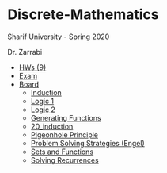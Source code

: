 # Discrete-Mathematics

Sharif University - Spring 2020

Dr. Zarrabi

- [HWs (9)](https://github.com/saaz742/Discrete-Mathematics/tree/main/HW)
- [Exam](https://github.com/saaz742/Discrete-Mathematics/tree/main/Exam)
- [Board](https://github.com/saaz742/Discrete-Mathematics/tree/main/Board)
    - [Induction](https://github.com/saaz742/Discrete-Mathematics/blob/main/Board/Induction.pdf)
    - [Logic 1](https://github.com/saaz742/Discrete-Mathematics/blob/main/Board/Logic-1.pdf)
    - [Logic 2](https://github.com/saaz742/Discrete-Mathematics/blob/main/Board/Logic-2.pdf)
    - [Generating Functions](https://github.com/saaz742/Discrete-Mathematics/blob/main/Board/Generating%20Functions.pdf)
    - [20_induction](https://github.com/saaz742/Discrete-Mathematics/blob/main/Board/20_induction.pdf)
    - [Pigeonhole Principle](https://github.com/saaz742/Discrete-Mathematics/blob/main/Board/Pigeonhole%20Principle.pdf)
    - [Problem Solving Strategies (Engel)](https://github.com/saaz742/Discrete-Mathematics/blob/main/Board/Problem%20Solving%20Strategies%20(Engel).pdf)
    - [Sets and Functions](https://github.com/saaz742/Discrete-Mathematics/blob/main/Board/Sets%20and%20Functions.pdf)
    - [Solving Recurrences](https://github.com/saaz742/Discrete-Mathematics/blob/main/Board/Solving%20Recurrences.pdf)
